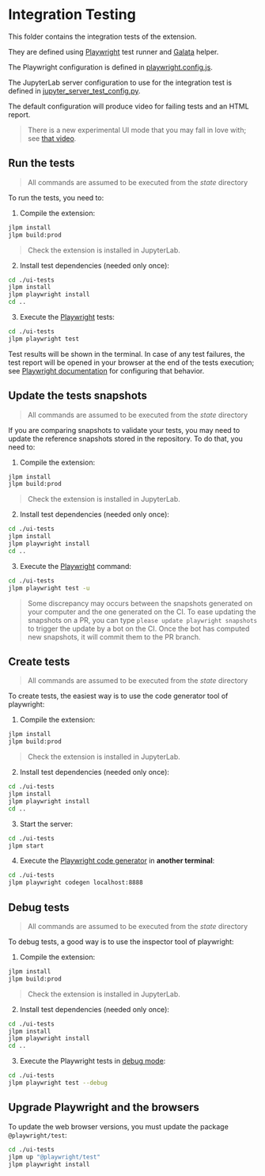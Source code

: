 # Integration Testing

This folder contains the integration tests of the extension.

They are defined using [Playwright](https://playwright.dev/docs/intro) test runner
and [Galata](https://github.com/jupyterlab/jupyterlab/tree/master/galata) helper.

The Playwright configuration is defined in [playwright.config.js](./playwright.config.js).

The JupyterLab server configuration to use for the integration test is defined
in [jupyter_server_test_config.py](./jupyter_server_test_config.py).

The default configuration will produce video for failing tests and an HTML report.

> There is a new experimental UI mode that you may fall in love with; see [that video](https://www.youtube.com/watch?v=jF0yA-JLQW0).

## Run the tests

> All commands are assumed to be executed from the _state_ directory

To run the tests, you need to:

1. Compile the extension:

```sh
jlpm install
jlpm build:prod
```

> Check the extension is installed in JupyterLab.

2. Install test dependencies (needed only once):

```sh
cd ./ui-tests
jlpm install
jlpm playwright install
cd ..
```

3. Execute the [Playwright](https://playwright.dev/docs/intro) tests:

```sh
cd ./ui-tests
jlpm playwright test
```

Test results will be shown in the terminal. In case of any test failures, the test report
will be opened in your browser at the end of the tests execution; see
[Playwright documentation](https://playwright.dev/docs/test-reporters#html-reporter)
for configuring that behavior.

## Update the tests snapshots

> All commands are assumed to be executed from the _state_ directory

If you are comparing snapshots to validate your tests, you may need to update
the reference snapshots stored in the repository. To do that, you need to:

1. Compile the extension:

```sh
jlpm install
jlpm build:prod
```

> Check the extension is installed in JupyterLab.

2. Install test dependencies (needed only once):

```sh
cd ./ui-tests
jlpm install
jlpm playwright install
cd ..
```

3. Execute the [Playwright](https://playwright.dev/docs/intro) command:

```sh
cd ./ui-tests
jlpm playwright test -u
```

> Some discrepancy may occurs between the snapshots generated on your computer and
> the one generated on the CI. To ease updating the snapshots on a PR, you can
> type `please update playwright snapshots` to trigger the update by a bot on the CI.
> Once the bot has computed new snapshots, it will commit them to the PR branch.

## Create tests

> All commands are assumed to be executed from the _state_ directory

To create tests, the easiest way is to use the code generator tool of playwright:

1. Compile the extension:

```sh
jlpm install
jlpm build:prod
```

> Check the extension is installed in JupyterLab.

2. Install test dependencies (needed only once):

```sh
cd ./ui-tests
jlpm install
jlpm playwright install
cd ..
```

3. Start the server:

```sh
cd ./ui-tests
jlpm start
```

4. Execute the [Playwright code generator](https://playwright.dev/docs/codegen) in **another terminal**:

```sh
cd ./ui-tests
jlpm playwright codegen localhost:8888
```

## Debug tests

> All commands are assumed to be executed from the _state_ directory

To debug tests, a good way is to use the inspector tool of playwright:

1. Compile the extension:

```sh
jlpm install
jlpm build:prod
```

> Check the extension is installed in JupyterLab.

2. Install test dependencies (needed only once):

```sh
cd ./ui-tests
jlpm install
jlpm playwright install
cd ..
```

3. Execute the Playwright tests in [debug mode](https://playwright.dev/docs/debug):

```sh
cd ./ui-tests
jlpm playwright test --debug
```

## Upgrade Playwright and the browsers

To update the web browser versions, you must update the package `@playwright/test`:

```sh
cd ./ui-tests
jlpm up "@playwright/test"
jlpm playwright install
```
